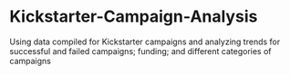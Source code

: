 # Kickstarter-Campaign-Analysis
Using data compiled for Kickstarter campaigns and analyzing trends for successful and failed campaigns; funding; and different categories of campaigns
